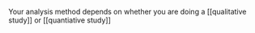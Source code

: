 Your analysis method depends on whether you are doing a [[qualitative study]] or [[quantiative study]]

